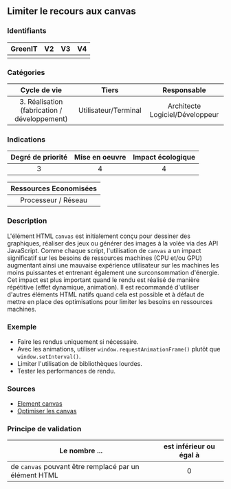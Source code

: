 ## Limiter le recours aux canvas

### Identifiants

| GreenIT |  V2  |  V3  |  V4  |
|:-------:|:----:|:----:|:----:|
|      |   |   |      |

### Catégories

| Cycle de vie |  Tiers  |  Responsable  |
|:---------:|:----:|:----:|
| 3. Réalisation (fabrication / développement) | Utilisateur/Terminal | Architecte Logiciel/Développeur |

### Indications

| Degré de priorité |      Mise en oeuvre       |  Impact écologique    |
|:-------------------:|:-------------------------:|:---------------------:|
| 3 | 4 | 4 |

|Ressources Economisées   |
|:-----------------------:|
|Processeur / Réseau |

### Description

L'élément HTML `canvas` est initialement conçu pour dessiner des graphiques, réaliser des jeux ou générer des images à la volée via des API JavaScript. Comme chaque script, l'utilisation de `canvas` a un impact significatif sur les besoins de ressources machines (CPU et/ou GPU) augmentant ainsi une mauvaise expérience utilisateur sur les machines les moins puissantes et entrenant également une surconsommation d'énergie.
Cet impact est plus important quand le rendu est réalisé de manière répétitive (effet dynamique, animation).
Il est recommandé d'utiliser d'autres éléments HTML natifs quand cela est possible et à défaut de mettre en place des optimisations pour limiter les besoins en ressources machines.

### Exemple

- Faire les rendus uniquement si nécessaire.
- Avec les animations, utiliser `window.requestAnimationFrame()` plutôt que `window.setInterval()`.
- Limiter l'utilisation de bibliothèques lourdes.
- Tester les performances de rendu.

### Sources

- [Element canvas](https://www.w3.org/TR/2011/WD-html5-20110405/the-canvas-element.html)
- [Optimiser les canvas](https://developer.mozilla.org/fr/docs/Web/API/Canvas_API/Tutorial/Optimizing_canvas)

### Principe de validation

| Le nombre ... | est inférieur ou égal à |
| ------------- | :---------------------: |
| de `canvas` pouvant être remplacé par un élément HTML | 0 |
